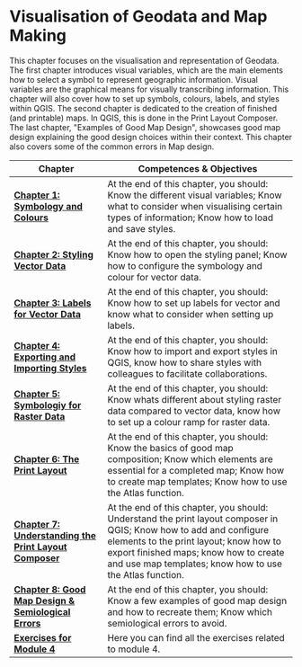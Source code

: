 # Visualisation of Geodata and Map Making

This chapter focuses on the visualisation and representation of Geodata. The first chapter introduces visual variables, which are the main elements how to select a symbol to represent geographic information. Visual variables are the graphical means for visually transcribing information. This chapter will also cover how to set up symbols, colours, labels, and styles within QGIS. The second chapter is dedicated to the creation of finished (and printable) maps. In QGIS, this is done in the Print Layout Composer. The last chapter, "Examples of Good Map Design", showcases good map design explaining the good design choices within their context. This chapter also covers some of the common errors in Map design. 

| __Chapter__ | __Competences & Objectives__ |
| ----------- | ---------------------------- |
| __[Chapter 1: Symbology and Colours](/content/Module_4/en_qgis_map_design_I.md)__ | At the end of this chapter, you should: Know the different visual variables; Know what to consider when visualising certain types of information; Know how to load and save styles. |
| __[Chapter 2: Styling Vector Data](/content/Module_4/en_qgis_styling_vector_data.md)__ | At the end of this chapter, you should: Know how to open the styling panel; Know how to configure the symbology and colour for vector data. |
| __[Chapter 3: Labels for Vector Data](/content/Module_4/en_qgis_labels_vector.md)__ | At the end of this chapter, you should: Know how to set up labels for vector and know what to consider when setting up labels. | 
| __[Chapter 4: Exporting and Importing Styles](/content/Module_4/en_qgis_working_with_styles.md)__ | At the end of this chapter, you should: Know how to import and export styles in QGIS, know how to share styles with colleagues to facilitate collaborations. |
| __[Chapter 5: Symbologiy for Raster Data](/content/Module_4/en_qgis_symbology_raster.md)__ | At the end of this chapter, you should: Know whats different about styling raster data compared to vector data, know how to set up a colour ramp for raster data. |
| __[Chapter 6: The Print Layout](/content/Module_4/en_qgis_map_design_2.md)__ | At the end of this chapter, you should: Know the basics of good map composition; Know which elements are essential for a completed map; Know how to create map templates; Know how to use the Atlas function. | 
| __[Chapter 7: Understanding the Print Layout Composer](/content/Module_4/en_qgis_understanding_print_layout.md)__ | At the end of this chapter, you should: Understand the print layout composer in QGIS; Know how to add and configure elements to the print layout; know how to export finished maps; know how to create and use map templates; know how to use the Atlas function. | 
| __[Chapter 8: Good Map Design & Semiological Errors](/content/Modul_4/en_qgis_map_examples.md)__ | At the end of this chapter, you should: Know a few examples of good map design and how to recreate them; Know which semiological errors to avoid. | 
| __[Exercises for Module 4](/content/Module_4/en_qgis_module_4_exercises.md)__ | Here you can find all the exercises related to module 4. | 